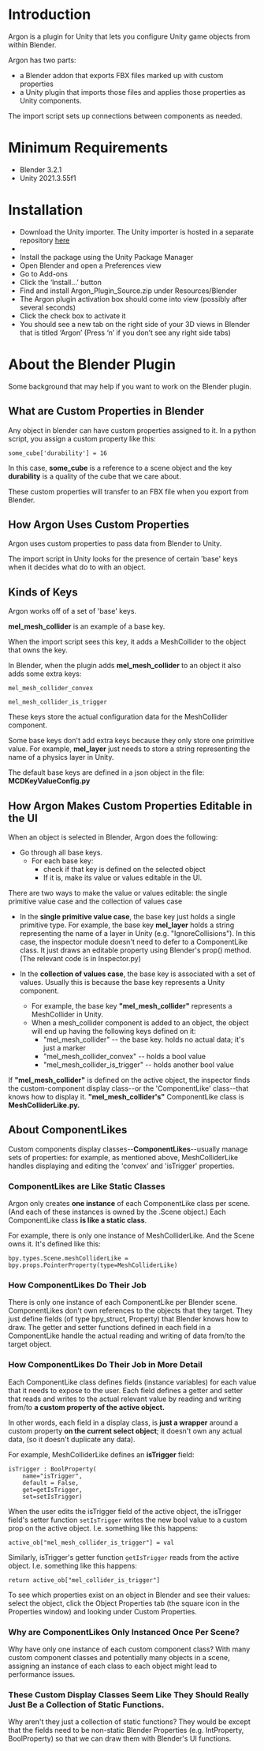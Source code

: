 # Introduction
Argon is a plugin for Unity that lets you configure Unity game objects from within Blender.

Argon has two parts:

* a Blender addon that exports FBX files marked up with custom properties 
* a Unity plugin that imports those files and applies those properties as Unity components.

The import script sets up connections between components as needed.

# Minimum Requirements

* Blender 3.2.1
* Unity 2021.3.55f1

# Installation

* Download the Unity importer. The Unity importer is hosted in a separate repository [here](https://github.com/melsov/argon-slim)
* 
* Install the package using the Unity Package Manager
* Open Blender and open a Preferences view
* Go to Add-ons
* Click the ‘Install…’ button
* Find and install Argon_Plugin_Source.zip under Resources/Blender
* The Argon plugin activation box should come into view (possibly after several seconds)
* Click the check box to activate it
* You should see a new tab on the right side of your 3D views in Blender that is titled ‘Argon’ (Press ‘n’ if you don’t see any right side tabs)

# About the Blender Plugin
Some background that may help if you want to work on the Blender plugin.

## What are Custom Properties in Blender
Any object in blender can have custom properties assigned to it.
In a python script, you assign a custom property like this:

`some_cube['durability'] = 16`

In this case, **some_cube** is a reference to a scene object and the key **durability** is 
a quality of the cube that we care about.

These custom properties will transfer to an FBX file when you export from Blender.

## How Argon Uses Custom Properties
Argon uses custom properties to pass data from Blender to Unity. 

The import script in Unity looks for the presence of certain 'base' keys when it decides what do to with an object.

## Kinds of Keys 
Argon works off of a set of 'base' keys.

**mel_mesh_collider** is an example of a base key.

When the import script sees this key, it adds a MeshCollider to the object that owns the key.

In Blender, when the plugin adds **mel_mesh_collider** to an object it also adds some extra keys:

`mel_mesh_collider_convex`

`mel_mesh_collider_is_trigger`

These keys store the actual configuration data for the MeshCollider component.

Some base keys don't add extra keys because they only store one primitive value.
For example, **mel_layer** just needs to store a string representing the name of a physics layer in Unity.

The default base keys are defined in a json object in the file: **MCDKeyValueConfig.py**

## How Argon Makes Custom Properties Editable in the UI
When an object is selected in Blender, Argon does the following:

* Go through all base keys.
    * For each base key:
        *   check if that key is defined on the selected object
        *   If it is, make its value or values editable in the UI. 

        
There are two ways to make the value or values editable: the single primitive value case and the collection of values case 

* In the **single primitive value case**, the base key just holds a single primitive type.
    For example, the base key **mel_layer** holds a string representing the name of a layer in Unity (e.g. "IgnoreCollisions").
    In this case, the inspector module doesn't need to defer to a ComponentLike class. It just draws an editable property using Blender's prop() method.
    (The relevant code is in Inspector.py)

* In the **collection of values case**, the base key is associated with a set of values. Usually this is because the base key represents a Unity component. 
    * For example, the base key **"mel_mesh_collider"** represents a MeshCollider in Unity.
    * When a mesh_collider component is added to an object, the object will end up having the following keys defined on it:
        * "mel_mesh_collider"  -- the base key. holds no actual data; it's just a marker
        * "mel_mesh_collider_convex"  -- holds a bool value
        * "mel_mesh_collider_is_trigger" -- holds another bool value
        
If **"mel_mesh_collider"** is defined on the active object, the inspector finds the custom-component display class--or the 'ComponentLike' class--that knows how to display it.
**"mel_mesh_collider's"** ComponentLike class is **MeshColliderLike.py.**


## About ComponentLikes
Custom components display classes--**ComponentLikes**--usually manage sets of properties: for example, as mentioned above, MeshColliderLike handles displaying and editing the 'convex' and 'isTrigger' properties.

### ComponentLikes are Like Static Classes
Argon only creates **one instance** of each ComponentLike class per scene. (And each of these instances
    is owned by the .Scene object.)  Each ComponentLike class **is like a static class**.
    
For example, there is only one instance of MeshColliderLike. And the Scene owns it. It's defined like this:  
    
    bpy.types.Scene.meshColliderLike = bpy.props.PointerProperty(type=MeshColliderLike)

### How ComponentLikes Do Their Job
There is only one instance of each ComponentLike per Blender scene. ComponentLikes don't own references to the objects that they target. They just define fields (of type bpy_struct, Property) that Blender knows how to draw. The getter and setter functions defined in each field in a ComponentLike handle the actual reading and writing of data from/to the target object.

### How ComponentLikes Do Their Job in More Detail

Each ComponentLike class defines fields (instance variables) for each value that it needs to expose to the user. Each field defines a getter and setter that reads and writes to the actual relevant value by reading and writing from/to **a custom property of the active object.**

In other words, each field in a display class, is **just a wrapper** around a custom property **on the current select object**; it doesn't own any actual data, (so it doesn't duplicate any data).

For example, MeshColliderLike defines an **isTrigger** field:
    
    isTrigger : BoolProperty(
        name="isTrigger",
        default = False,
        get=getIsTrigger,
        set=setIsTrigger)
    

When the user edits the isTrigger field of the active object, the isTrigger field's setter function `setIsTrigger` writes the new bool value to a custom prop on the active object. I.e. something like this happens: 

    active_ob["mel_mesh_collider_is_trigger"] = val

Similarly, isTrigger's getter function `getIsTrigger` reads from the active object. I.e. something like this happens:

    return active_ob["mel_collider_is_trigger"]

To see which properties exist on an object in Blender and see their values: select the object, click the Object Properties tab (the square icon in the Properties window) and looking under Custom Properties.

### Why are ComponentLikes Only Instanced Once Per Scene?
Why have only one instance of each custom component class? With many custom component classes and potentially many objects in a scene, assigning an instance of each class to each object might lead to performance issues.

### These Custom Display Classes Seem Like They Should Really Just Be a Collection of Static Functions.
Why aren't they just a collection of static functions? They would be except that the fields need to be non-static Blender Properties (e.g. IntProperty, BoolProperty) so that we can draw them with Blender's UI functions.




